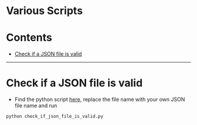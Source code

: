 # Various Scripts


Contents
=======================

* [Check if a JSON file is valid](#check-if-a-json-file-is-valid)


------- 


# Check if a JSON file is valid

* Find the python script [here](https://github.com/dimi-fn/Various-Data-Science-Scripts/tree/main/Various%20Scripts/JSON_validity), replace the file name with your own JSON file name and run 

```
python check_if_json_file_is_valid.py
```

